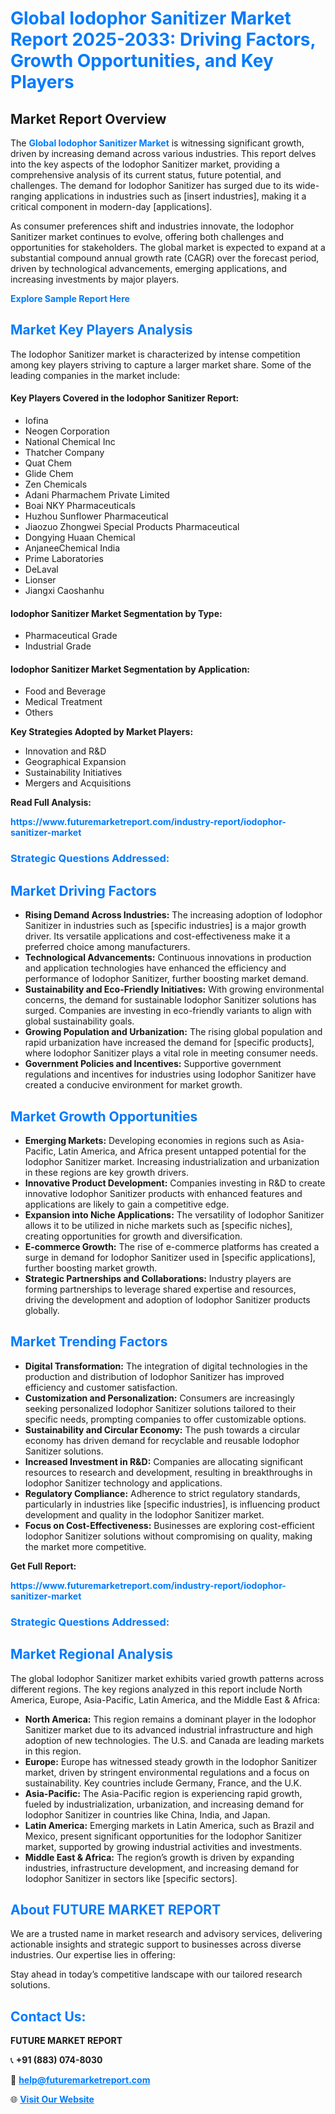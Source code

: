 <h1 style="color: #007BFF;">Global Iodophor Sanitizer Market Report 2025-2033: Driving Factors, Growth Opportunities, and Key Players</h1>

<section id="overview">
<h2>Market Report Overview</h2>
<p>The <a href="https://www.futuremarketreport.com/industry-report/iodophor-sanitizer-market" style="color: #007BFF; text-decoration: none;"><strong>Global Iodophor Sanitizer Market</strong></a> is witnessing significant growth, driven by increasing demand across various industries. This report delves into the key aspects of the Iodophor Sanitizer market, providing a comprehensive analysis of its current status, future potential, and challenges. The demand for Iodophor Sanitizer has surged due to its wide-ranging applications in industries such as [insert industries], making it a critical component in modern-day [applications].</p>
<p>As consumer preferences shift and industries innovate, the Iodophor Sanitizer market continues to evolve, offering both challenges and opportunities for stakeholders. The global market is expected to expand at a substantial compound annual growth rate (CAGR) over the forecast period, driven by technological advancements, emerging applications, and increasing investments by major players.</p>
</section>

<section id="overview">
<p><a href="https://www.futuremarketreport.com/request-sample/reportId=53453" style="color: #007BFF; text-decoration: none;"><strong>Explore Sample Report Here</strong></a></p>
</section>

<section id="key-players">
<h2 style="color: #007BFF;">Market Key Players Analysis</h2>
<p>The Iodophor Sanitizer market is characterized by intense competition among key players striving to capture a larger market share. Some of the leading companies in the market include:</p>
<h4>Key Players Covered in the Iodophor Sanitizer Report:</h4>
<ul><li>Iofina</li><li>Neogen Corporation</li><li>National Chemical Inc</li><li>Thatcher Company</li><li>Quat Chem</li><li>Glide Chem</li><li>Zen Chemicals</li><li>Adani Pharmachem Private Limited</li><li>Boai NKY Pharmaceuticals</li><li>Huzhou Sunflower Pharmaceutical</li><li>Jiaozuo Zhongwei Special Products Pharmaceutical</li><li>Dongying Huaan Chemical</li><li>AnjaneeChemical India</li><li>Prime Laboratories</li><li>DeLaval</li><li>Lionser</li><li>Jiangxi Caoshanhu</li></ul>
<h4>Iodophor Sanitizer Market Segmentation by Type:</h4>
<ul><li>Pharmaceutical Grade</li><li>Industrial Grade</li></ul>

<h4>Iodophor Sanitizer Market Segmentation by Application:</h4>
<ul><li>Food and Beverage</li><li>Medical Treatment</li><li>Others</li></ul>
<p><strong>Key Strategies Adopted by Market Players:</strong></p>
<ul>
<li>Innovation and R&D</li>
<li>Geographical Expansion</li>
<li>Sustainability Initiatives</li>
<li>Mergers and Acquisitions</li>
</ul>
</section>

<section>
<p><strong>Read Full Analysis: </strong></p><a href="https://www.futuremarketreport.com/industry-report/iodophor-sanitizer-market" style="color: #007BFF; text-decoration: none;"><strong>https://www.futuremarketreport.com/industry-report/iodophor-sanitizer-market</strong></a>
<h3 style="color: #007BFF;">Strategic Questions Addressed:</h3>
</section>

<section id="driving-factors">
<h2 style="color: #007BFF;">Market Driving Factors</h2>
<ul>
<li><strong>Rising Demand Across Industries:</strong> The increasing adoption of Iodophor Sanitizer in industries such as [specific industries] is a major growth driver. Its versatile applications and cost-effectiveness make it a preferred choice among manufacturers.</li>
<li><strong>Technological Advancements:</strong> Continuous innovations in production and application technologies have enhanced the efficiency and performance of Iodophor Sanitizer, further boosting market demand.</li>
<li><strong>Sustainability and Eco-Friendly Initiatives:</strong> With growing environmental concerns, the demand for sustainable Iodophor Sanitizer solutions has surged. Companies are investing in eco-friendly variants to align with global sustainability goals.</li>
<li><strong>Growing Population and Urbanization:</strong> The rising global population and rapid urbanization have increased the demand for [specific products], where Iodophor Sanitizer plays a vital role in meeting consumer needs.</li>
<li><strong>Government Policies and Incentives:</strong> Supportive government regulations and incentives for industries using Iodophor Sanitizer have created a conducive environment for market growth.</li>
</ul>
</section>

<section id="growth-opportunities">
<h2 style="color: #007BFF;">Market Growth Opportunities</h2>
<ul>
<li><strong>Emerging Markets:</strong> Developing economies in regions such as Asia-Pacific, Latin America, and Africa present untapped potential for the Iodophor Sanitizer market. Increasing industrialization and urbanization in these regions are key growth drivers.</li>
<li><strong>Innovative Product Development:</strong> Companies investing in R&D to create innovative Iodophor Sanitizer products with enhanced features and applications are likely to gain a competitive edge.</li>
<li><strong>Expansion into Niche Applications:</strong> The versatility of Iodophor Sanitizer allows it to be utilized in niche markets such as [specific niches], creating opportunities for growth and diversification.</li>
<li><strong>E-commerce Growth:</strong> The rise of e-commerce platforms has created a surge in demand for Iodophor Sanitizer used in [specific applications], further boosting market growth.</li>
<li><strong>Strategic Partnerships and Collaborations:</strong> Industry players are forming partnerships to leverage shared expertise and resources, driving the development and adoption of Iodophor Sanitizer products globally.</li>
</ul>
</section>

<section id="trending-factors">
<h2 style="color: #007BFF;">Market Trending Factors</h2>
<ul>
<li><strong>Digital Transformation:</strong> The integration of digital technologies in the production and distribution of Iodophor Sanitizer has improved efficiency and customer satisfaction.</li>
<li><strong>Customization and Personalization:</strong> Consumers are increasingly seeking personalized Iodophor Sanitizer solutions tailored to their specific needs, prompting companies to offer customizable options.</li>
<li><strong>Sustainability and Circular Economy:</strong> The push towards a circular economy has driven demand for recyclable and reusable Iodophor Sanitizer solutions.</li>
<li><strong>Increased Investment in R&D:</strong> Companies are allocating significant resources to research and development, resulting in breakthroughs in Iodophor Sanitizer technology and applications.</li>
<li><strong>Regulatory Compliance:</strong> Adherence to strict regulatory standards, particularly in industries like [specific industries], is influencing product development and quality in the Iodophor Sanitizer market.</li>
<li><strong>Focus on Cost-Effectiveness:</strong> Businesses are exploring cost-efficient Iodophor Sanitizer solutions without compromising on quality, making the market more competitive.</li>
</ul>
</section>

<section>
<p><strong>Get Full Report: </strong></p><a href="https://www.futuremarketreport.com/industry-report/iodophor-sanitizer-market" style="color: #007BFF; text-decoration: none;"><strong>https://www.futuremarketreport.com/industry-report/iodophor-sanitizer-market</strong></a>
<h3 style="color: #007BFF;">Strategic Questions Addressed:</h3>
</section>


<section id="regional-analysis">
<h2 style="color: #007BFF;">Market Regional Analysis</h2>
<p>The global Iodophor Sanitizer market exhibits varied growth patterns across different regions. The key regions analyzed in this report include North America, Europe, Asia-Pacific, Latin America, and the Middle East & Africa:</p>
<ul>
<li><strong>North America:</strong> This region remains a dominant player in the Iodophor Sanitizer market due to its advanced industrial infrastructure and high adoption of new technologies. The U.S. and Canada are leading markets in this region.</li>
<li><strong>Europe:</strong> Europe has witnessed steady growth in the Iodophor Sanitizer market, driven by stringent environmental regulations and a focus on sustainability. Key countries include Germany, France, and the U.K.</li>
<li><strong>Asia-Pacific:</strong> The Asia-Pacific region is experiencing rapid growth, fueled by industrialization, urbanization, and increasing demand for Iodophor Sanitizer in countries like China, India, and Japan.</li>
<li><strong>Latin America:</strong> Emerging markets in Latin America, such as Brazil and Mexico, present significant opportunities for the Iodophor Sanitizer market, supported by growing industrial activities and investments.</li>
<li><strong>Middle East & Africa:</strong> The region’s growth is driven by expanding industries, infrastructure development, and increasing demand for Iodophor Sanitizer in sectors like [specific sectors].</li>
</ul>
</section>

<footer>
<h2 style="color: #007BFF;">About FUTURE MARKET REPORT</h2>
<p>We are a trusted name in market research and advisory services, delivering actionable insights and strategic support to businesses across diverse industries. Our expertise lies in offering:</p>

<p>Stay ahead in today’s competitive landscape with our tailored research solutions.</p>

<h2 style="color: #007BFF;">Contact Us:</h2>
<p><strong>FUTURE MARKET REPORT</strong></p>
<p>📞 <strong>+91 (883) 074-8030</strong></p>
<p>📧 <strong><a href="mailto:help@futuremarketreport.com" style="color: #007BFF;">help@futuremarketreport.com</a></strong></p>
<p>🌐 <strong><a href="https://www.futuremarketreport.com/" style="color: #007BFF;">Visit Our Website</a></strong></p>
</footer>